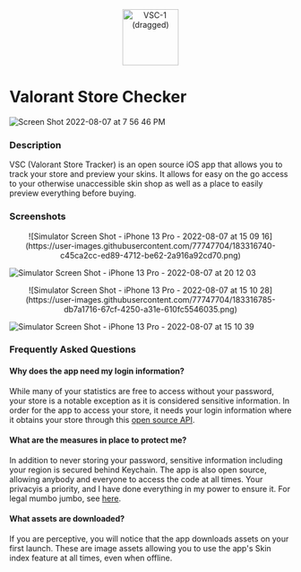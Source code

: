 <div align="center">
  <img width="100" alt="VSC-1 (dragged)" src="https://user-images.githubusercontent.com/77747704/183313304-d6343e5b-6679-4783-ad26-f277af996b6b.png">
</div>

<h1>
Valorant Store Checker
</h1>

![Screen Shot 2022-08-07 at 7 56 46 PM](https://user-images.githubusercontent.com/77747704/183316196-81248f7d-948b-4676-8edf-9b151d5ccab1.png)

### Description
VSC (Valorant Store Tracker) is an open source iOS app that allows you to track your store and preview your skins. It allows for easy on the go access to your otherwise unaccessible skin shop as well as a place to easily preview everything before buying. 

### Screenshots

<p align=center>
![Simulator Screen Shot - iPhone 13 Pro - 2022-08-07 at 15 09 16](https://user-images.githubusercontent.com/77747704/183316740-c45ca2cc-ed89-4712-be62-2a916a92cd70.png)

![Simulator Screen Shot - iPhone 13 Pro - 2022-08-07 at 20 12 03](https://user-images.githubusercontent.com/77747704/183316723-3c5e6e33-a6d7-44d8-acd3-0740acbf2aef.png)
</p>

<p align=center>
![Simulator Screen Shot - iPhone 13 Pro - 2022-08-07 at 15 10 28](https://user-images.githubusercontent.com/77747704/183316785-db7a1716-67cf-4250-a31e-610fc5546035.png)

![Simulator Screen Shot - iPhone 13 Pro - 2022-08-07 at 15 10 39](https://user-images.githubusercontent.com/77747704/183316789-fa977781-19f3-4e7f-92ee-74d76a3bcb39.png)
</p>

### Frequently Asked Questions

#### Why does the app need my login information?

While many of your statistics are free to access without your password, your store is a notable exception as it is considered sensitive information. In order for the app to access your store, it needs your login information where it obtains your store through this [open source API](https://github.com/HeyM1ke/ValorantClientAPI).

#### What are the measures in place to protect me?

In addition to never storing your password, sensitive information including your region is secured behind Keychain. The app is also open source, allowing anybody and everyone to access the code at all times. Your privacyis a priority, and I have done everything in my power to ensure it. For legal mumbo jumbo, see [here](https://solounity.notion.site/solounity/Valorant-Store-Checker-App-Privacy-Policy-761932ab3fcb4fea95564b2b63d2d5b5).

#### What assets are downloaded?

If you are perceptive, you will notice that the app downloads assets on your first launch. These are image assets allowing you to use the app's Skin index feature at all times, even when offline. 
